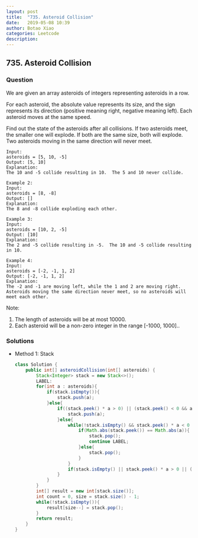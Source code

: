 ```yaml
---
layout: post
title:  "735. Asteroid Collision"
date:   2019-05-08 10:39
author: Botao Xiao
categories: Leetcode
description:
---
```

## 735. Asteroid Collision

### Question
We are given an array asteroids of integers representing asteroids in a row.

For each asteroid, the absolute value represents its size, and the sign represents its direction (positive meaning right, negative meaning left). Each asteroid moves at the same speed.

Find out the state of the asteroids after all collisions. If two asteroids meet, the smaller one will explode. If both are the same size, both will explode. Two asteroids moving in the same direction will never meet.

```ample 1:
Input:
asteroids = [5, 10, -5]
Output: [5, 10]
Explanation:
The 10 and -5 collide resulting in 10.  The 5 and 10 never collide.

Example 2:
Input:
asteroids = [8, -8]
Output: []
Explanation:
The 8 and -8 collide exploding each other.

Example 3:
Input:
asteroids = [10, 2, -5]
Output: [10]
Explanation:
The 2 and -5 collide resulting in -5.  The 10 and -5 collide resulting in 10.

Example 4:
Input:
asteroids = [-2, -1, 1, 2]
Output: [-2, -1, 1, 2]
Explanation:
The -2 and -1 are moving left, while the 1 and 2 are moving right.
Asteroids moving the same direction never meet, so no asteroids will meet each other.
```

Note:
1. The length of asteroids will be at most 10000.
2. Each asteroid will be a non-zero integer in the range [-1000, 1000]..

### Solutions
* Method 1: Stack
  ```Java
  class Solution {
      public int[] asteroidCollision(int[] asteroids) {
          Stack<Integer> stack = new Stack<>();
          LABEL:
          for(int a : asteroids){
              if(stack.isEmpty()){
                  stack.push(a);
              }else{
                  if((stack.peek() * a > 0) || (stack.peek() < 0 && a > 0)){
                      stack.push(a);
                  }else{
                      while(!stack.isEmpty() && stack.peek() * a < 0 && Math.abs(stack.peek()) <= Math.abs(a)){
                          if(Math.abs(stack.peek()) == Math.abs(a)){
                              stack.pop();
                              continue LABEL;
                          }else{
                              stack.pop();
                          }
                      }
                      if(stack.isEmpty() || stack.peek() * a > 0 || (stack.peek() * a < 0 && Math.abs(stack.peek()) < Math.abs(a))) stack.push(a);
                  }
              }
          }
          int[] result = new int[stack.size()];
          int count = 0, size = stack.size() - 1;
          while(!stack.isEmpty()){
              result[size--] = stack.pop();
          }
          return result;
      }
  }
  ```
